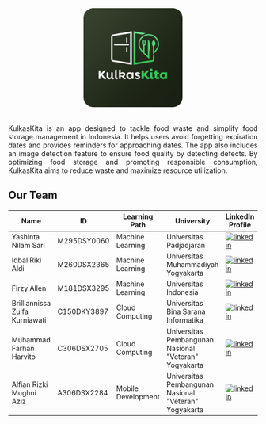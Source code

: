 <div align="center">
  <img src="https://github.com/Capstone-Bangkit-KulkasKita/KulkasKita-Documentation/blob/main/logo-kulkaskita-round.png" alt="logo" width="200" height="auto" />
</div>

<br>

<p align="justify">
KulkasKita is an app designed to tackle food waste and simplify food storage management in Indonesia. It helps users avoid forgetting expiration dates and provides reminders for approaching dates. The app also includes an image detection feature to ensure food quality by detecting defects. By optimizing food storage and promoting responsible consumption, KulkasKita aims to reduce waste and maximize resource utilization.
</p>

## Our Team

<div align="center">

| Name | ID   |  Learning Path |  University   | LinkedIn Profile   | 
| ------------ | ------------ | ------------ | ------------ | ------------ |
| Yashinta Nilam Sari |  M295DSY0060 |  Machine Learning |  Universitas Padjadjaran | [![linkedin](https://img.shields.io/badge/linkedin-0A66C2?style=for-the-badge&logo=linkedin&logoColor=white)](https://www.linkedin.com/in/yashinta-nilam-07b729241/)  |
| Iqbal Riki Aldi  | M260DSX2365  |  Machine Learning | Universitas Muhammadiyah Yogyakarta  | [![linkedin](https://img.shields.io/badge/linkedin-0A66C2?style=for-the-badge&logo=linkedin&logoColor=white)](https://www.linkedin.com/in/aldi16/) |
| Firzy Allen  | M181DSX3295  |  Machine Learning | Universitas Indonesia  | [![linkedin](https://img.shields.io/badge/linkedin-0A66C2?style=for-the-badge&logo=linkedin&logoColor=white)](https://www.linkedin.com/in/firzyallen/) |
|  Brilliannissa Zulfa Kurniawati | C150DKY3897  | Cloud Computing  | Universitas Bina Sarana Informatika  | [![linkedin](https://img.shields.io/badge/linkedin-0A66C2?style=for-the-badge&logo=linkedin&logoColor=white)](https://www.linkedin.com/in/brilliannissa-zulfa-kurniawati-6993421b3/) |
|  Muhammad Farhan Harvito | C306DSX2705  |  Cloud Computing  | Universitas Pembangunan Nasional "Veteran" Yogyakarta   | [![linkedin](https://img.shields.io/badge/linkedin-0A66C2?style=for-the-badge&logo=linkedin&logoColor=white)](https://www.linkedin.com/in/muhammad-farhan-harvito-b517a820a/) |
|  Alfian Rizki Mughni Aziz |  A306DSX2284 | Mobile Development  | Universitas Pembangunan Nasional "Veteran" Yogyakarta | [![linkedin](https://img.shields.io/badge/linkedin-0A66C2?style=for-the-badge&logo=linkedin&logoColor=white)](https://www.linkedin.com/in/alfian-rizki-mughni-aziz-b925b3271/) |

</div>
